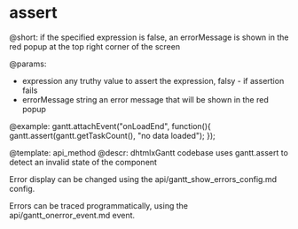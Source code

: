 assert
=============

@short:
	if the specified expression is false, an errorMessage is shown in the red popup at the top right corner of the screen

@params:

- expression		any			truthy value to assert the expression, falsy - if assertion fails
- errorMessage		string			an error message that will be shown in the red popup



@example:
gantt.attachEvent("onLoadEnd", function(){
   gantt.assert(gantt.getTaskCount(), "no data loaded");
});

@template:	api_method
@descr:
dhtmlxGantt codebase uses gantt.assert to detect an invalid state of the component

Error display can be changed using the api/gantt_show_errors_config.md config.

Errors can be traced programmatically, using the api/gantt_onerror_event.md event.
